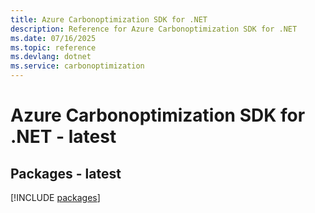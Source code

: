 ```yaml
---
title: Azure Carbonoptimization SDK for .NET
description: Reference for Azure Carbonoptimization SDK for .NET
ms.date: 07/16/2025
ms.topic: reference
ms.devlang: dotnet
ms.service: carbonoptimization
---
```

# Azure Carbonoptimization SDK for .NET - latest
## Packages - latest
[!INCLUDE [packages](carbonoptimization-index.md)]